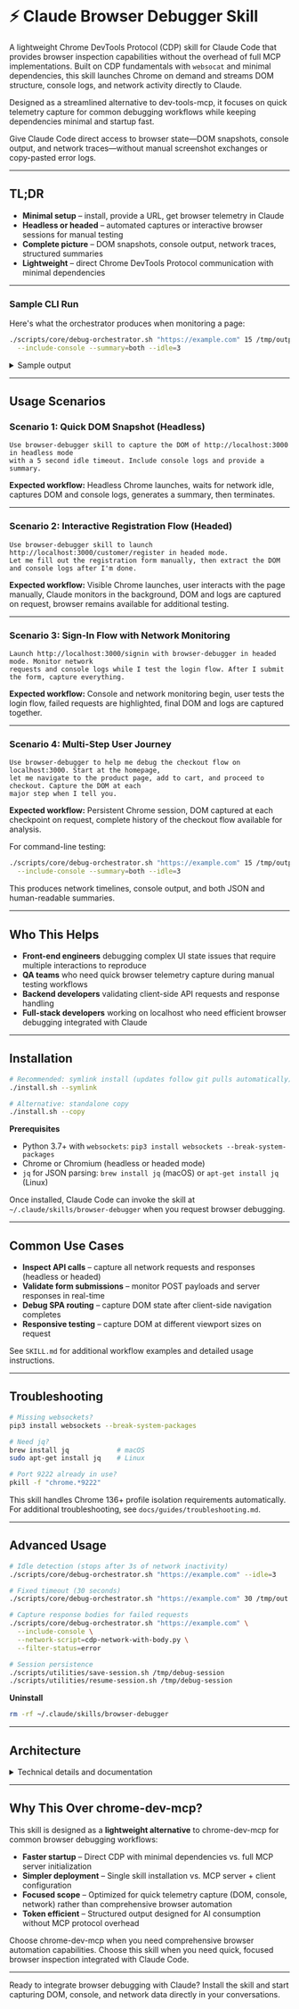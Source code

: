 # ⚡️ Claude Browser Debugger Skill

A lightweight Chrome DevTools Protocol (CDP) skill for Claude Code that provides browser inspection capabilities without the overhead of full MCP implementations. Built on CDP fundamentals with `websocat` and minimal dependencies, this skill launches Chrome on demand and streams DOM structure, console logs, and network activity directly to Claude.

Designed as a streamlined alternative to dev-tools-mcp, it focuses on quick telemetry capture for common debugging workflows while keeping dependencies minimal and startup fast.

Give Claude Code direct access to browser state—DOM snapshots, console output, and network traces—without manual screenshot exchanges or copy-pasted error logs.

---

## TL;DR
- **Minimal setup** – install, provide a URL, get browser telemetry in Claude
- **Headless or headed** – automated captures or interactive browser sessions for manual testing
- **Complete picture** – DOM snapshots, console output, network traces, structured summaries
- **Lightweight** – direct Chrome DevTools Protocol communication with minimal dependencies

---

### Sample CLI Run

Here's what the orchestrator produces when monitoring a page:

```bash
./scripts/core/debug-orchestrator.sh "https://example.com" 15 /tmp/output.log \
  --include-console --summary=both --idle=3
```
<details>
<summary>Sample output</summary>

```text
🔧 Debug Configuration:
   URL: https://example.com
   Mode: headless
   Duration: 15s
   Output: /tmp/output.log
   Summary format: both
   Console log: /tmp/output-console.log
   Idle timeout: 3s

✅ Chrome launched successfully
   PID: 73421
   Port: 9222
   Page ID: B3F1C93AF7B1138DBF22B723CCDB32C2

📡 Monitoring network traffic for 15s...
{"event": "request", "url": "https://example.com/", "method": "GET", "requestId": "76F4.1"}
{"event": "response", "url": "https://example.com/", "status": 200, "statusText": "OK", "mimeType": "text/html", "requestId": "76F4.1"}
{"type": "log", "timestamp": 1.0, "message": "Rendering home route", "source": "console-api"}

📊 Analysis Results:
━━━━━━━━━━━━━━━━━━━━━━━━━━━━━━━━━━━━━━━━━━━━━━━
   Total Requests:  3
   Total Responses: 3
   Failed Requests: 0

📥 Top 10 Requests:
   GET https://example.com/
   GET https://example.com/static/app.css
   GET https://example.com/static/app.js

📤 Response Status Codes:
      3 200

🖥️ Console Summary:
   Entries: 2
   Levels:
      log: 1
      error: 1
   Sample Errors:
      Uncaught TypeError: Cannot read properties of undefined [https://example.com/static/app.js:42]

🧮 JSON Summary:
{
  "meta": {
    "log_path": "/tmp/output.log",
    "console_log": "/tmp/output-console.log",
    "generated_at": "2025-10-24T18:40:12.378512+00:00",
    "duration_seconds": 15.0,
    "filter": null,
    "total_events": 6,
    "unique_hosts": 1
  },
  "network": {
    "request_count": 3,
    "response_count": 3,
    "failure_count": 0,
    "methods": {
      "GET": 3
    },
    "status_codes": {
      "200": 3
    },
    "top_requests": [
      {
        "method": "GET",
        "url": "https://example.com/"
      },
      {
        "method": "GET",
        "url": "https://example.com/static/app.css"
      },
      {
        "method": "GET",
        "url": "https://example.com/static/app.js"
      }
    ],
    "failures": []
  },
  "console": {
    "entry_count": 2,
    "levels": {
      "log": 1,
      "error": 1
    },
    "sample_errors": [
      {
        "message": "Uncaught TypeError: Cannot read properties of undefined",
        "url": "https://example.com/static/app.js",
        "lineNumber": 42
      }
    ]
  }
}

💾 Full output saved to: /tmp/output.log
🧹 Cleaning up...
✅ Done!
```
</details>

---

## Usage Scenarios

### Scenario 1: Quick DOM Snapshot (Headless)
```
Use browser-debugger skill to capture the DOM of http://localhost:3000 in headless mode
with a 5 second idle timeout. Include console logs and provide a summary.
```
**Expected workflow:** Headless Chrome launches, waits for network idle, captures DOM and console logs, generates a summary, then terminates.

---

### Scenario 2: Interactive Registration Flow (Headed)
```
Use browser-debugger skill to launch http://localhost:3000/customer/register in headed mode.
Let me fill out the registration form manually, then extract the DOM and console logs after I'm done.
```
**Expected workflow:** Visible Chrome launches, user interacts with the page manually, Claude monitors in the background, DOM and logs are captured on request, browser remains available for additional testing.

---

### Scenario 3: Sign-In Flow with Network Monitoring
```
Launch http://localhost:3000/signin with browser-debugger in headed mode. Monitor network
requests and console logs while I test the login flow. After I submit the form, capture everything.
```
**Expected workflow:** Console and network monitoring begin, user tests the login flow, failed requests are highlighted, final DOM and logs are captured together.

---

### Scenario 4: Multi-Step User Journey
```
Use browser-debugger to help me debug the checkout flow on localhost:3000. Start at the homepage,
let me navigate to the product page, add to cart, and proceed to checkout. Capture the DOM at each
major step when I tell you.
```
**Expected workflow:** Persistent Chrome session, DOM captured at each checkpoint on request, complete history of the checkout flow available for analysis.

For command-line testing:
```bash
./scripts/core/debug-orchestrator.sh "https://example.com" 15 /tmp/output.log \
  --include-console --summary=both --idle=3
```
This produces network timelines, console output, and both JSON and human-readable summaries.

---

## Who This Helps

- **Front-end engineers** debugging complex UI state issues that require multiple interactions to reproduce
- **QA teams** who need quick browser telemetry capture during manual testing workflows
- **Backend developers** validating client-side API requests and response handling
- **Full-stack developers** working on localhost who need efficient browser debugging integrated with Claude

---

## Installation

```bash
# Recommended: symlink install (updates follow git pulls automatically)
./install.sh --symlink

# Alternative: standalone copy
./install.sh --copy
```

**Prerequisites**
- Python 3.7+ with `websockets`: `pip3 install websockets --break-system-packages`
- Chrome or Chromium (headless or headed mode)
- `jq` for JSON parsing: `brew install jq` (macOS) or `apt-get install jq` (Linux)

Once installed, Claude Code can invoke the skill at `~/.claude/skills/browser-debugger` when you request browser debugging.

---

## Common Use Cases

- **Inspect API calls** – capture all network requests and responses (headless or headed)
- **Validate form submissions** – monitor POST payloads and server responses in real-time
- **Debug SPA routing** – capture DOM state after client-side navigation completes
- **Responsive testing** – capture DOM at different viewport sizes on request

See `SKILL.md` for additional workflow examples and detailed usage instructions.

---

## Troubleshooting

```bash
# Missing websockets?
pip3 install websockets --break-system-packages

# Need jq?
brew install jq            # macOS
sudo apt-get install jq    # Linux

# Port 9222 already in use?
pkill -f "chrome.*9222"
```

This skill handles Chrome 136+ profile isolation requirements automatically. For additional troubleshooting, see `docs/guides/troubleshooting.md`.

---

## Advanced Usage

```bash
# Idle detection (stops after 3s of network inactivity)
./scripts/core/debug-orchestrator.sh "https://example.com" --idle=3

# Fixed timeout (30 seconds)
./scripts/core/debug-orchestrator.sh "https://example.com" 30 /tmp/out.log

# Capture response bodies for failed requests
./scripts/core/debug-orchestrator.sh "https://example.com" \
  --include-console \
  --network-script=cdp-network-with-body.py \
  --filter-status=error

# Session persistence
./scripts/utilities/save-session.sh /tmp/debug-session
./scripts/utilities/resume-session.sh /tmp/debug-session
```

**Uninstall**
```bash
rm -rf ~/.claude/skills/browser-debugger
```

---

## Architecture

<details>
<summary>Technical details and documentation</summary>

### Core Components

- **`scripts/core/chrome-launcher.sh`** – Launches Chrome (headless/headed), manages isolated profiles for Chrome 136+, returns CDP WebSocket URL
- **`scripts/core/debug-orchestrator.sh`** – Coordinates collectors, manages lifecycle, generates structured summaries
- **`scripts/collectors/`** – Console logging, network monitoring (with optional response bodies), DOM change detection, summary generation
- **`scripts/utilities/`** – Session save/resume, Chrome cleanup, ad-hoc CDP command execution

### Manual Testing

```bash
# Quick DOM dump
chrome --headless=new --dump-dom https://example.com

# Console monitoring example
chrome --headless=new --remote-debugging-port=9222 https://example.com &
sleep 2
PAGE_ID=$(curl -s http://localhost:9222/json | jq -r '.[0].id')
python3 ~/.claude/skills/browser-debugger/scripts/collectors/cdp-console.py "$PAGE_ID"
pkill -f "chrome.*9222"
```

### Documentation

- **`SKILL.md`** – Agent-facing workflow instructions
- **`docs/guides/`** – User workflows and troubleshooting
- **`docs/reference/`** – CDP command reference and DOM APIs
- **`docs/development/`** – Contributor guidelines

</details>

---

## Why This Over chrome-dev-mcp?

This skill is designed as a **lightweight alternative** to chrome-dev-mcp for common browser debugging workflows:

- **Faster startup** – Direct CDP with minimal dependencies vs. full MCP server initialization
- **Simpler deployment** – Single skill installation vs. MCP server + client configuration
- **Focused scope** – Optimized for quick telemetry capture (DOM, console, network) rather than comprehensive browser automation
- **Token efficient** – Structured output designed for AI consumption without MCP protocol overhead

Choose chrome-dev-mcp when you need comprehensive browser automation capabilities. Choose this skill when you need quick, focused browser inspection integrated with Claude Code.

---

Ready to integrate browser debugging with Claude? Install the skill and start capturing DOM, console, and network data directly in your conversations.
